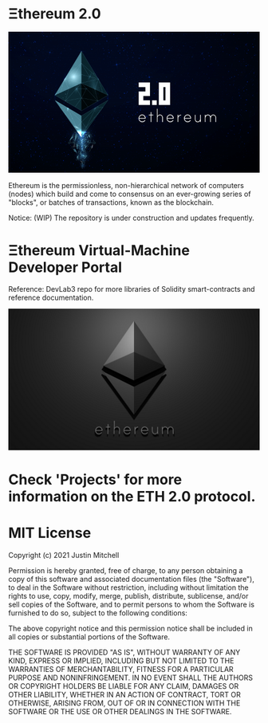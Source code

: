 # Ξthereum 2.0 
<p align="center">
  <img src="2021-ethereum2logo-mitchtesla.png" alt="demo" />
</p>
Ethereum is the permissionless, non-hierarchical network of computers (nodes) which build and come to consensus on an ever-growing series of "blocks", or batches of transactions, known as the blockchain. 


Notice: (WIP) The repository is under construction and updates frequently.

# Ξthereum Virtual-Machine Developer Portal
Reference: DevLab3 repo for more libraries of Solidity smart-contracts and reference documentation.

<p align="center">
  <img src="MTeslaEthereumlogo.png" alt="demo" />
</p>

# Check 'Projects' for more information on the ETH 2.0 protocol.

# MIT License

Copyright (c) 2021 Justin Mitchell

Permission is hereby granted, free of charge, to any person obtaining a copy
of this software and associated documentation files (the "Software"), to deal
in the Software without restriction, including without limitation the rights
to use, copy, modify, merge, publish, distribute, sublicense, and/or sell
copies of the Software, and to permit persons to whom the Software is
furnished to do so, subject to the following conditions:

The above copyright notice and this permission notice shall be included in all
copies or substantial portions of the Software.

THE SOFTWARE IS PROVIDED "AS IS", WITHOUT WARRANTY OF ANY KIND, EXPRESS OR
IMPLIED, INCLUDING BUT NOT LIMITED TO THE WARRANTIES OF MERCHANTABILITY,
FITNESS FOR A PARTICULAR PURPOSE AND NONINFRINGEMENT. IN NO EVENT SHALL THE
AUTHORS OR COPYRIGHT HOLDERS BE LIABLE FOR ANY CLAIM, DAMAGES OR OTHER
LIABILITY, WHETHER IN AN ACTION OF CONTRACT, TORT OR OTHERWISE, ARISING FROM,
OUT OF OR IN CONNECTION WITH THE SOFTWARE OR THE USE OR OTHER DEALINGS IN THE
SOFTWARE.
